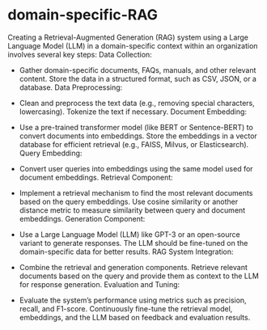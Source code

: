 # domain-specific-RAG
Creating a Retrieval-Augmented Generation (RAG) system using a Large Language Model (LLM) in a domain-specific context within an organization involves several key steps:
Data Collection:

* Gather domain-specific documents, FAQs, manuals, and other relevant content.
Store the data in a structured format, such as CSV, JSON, or a database.
Data Preprocessing:

* Clean and preprocess the text data (e.g., removing special characters, lowercasing).
Tokenize the text if necessary.
Document Embedding:

* Use a pre-trained transformer model (like BERT or Sentence-BERT) to convert documents into embeddings.
Store the embeddings in a vector database for efficient retrieval (e.g., FAISS, Milvus, or Elasticsearch).
Query Embedding:

* Convert user queries into embeddings using the same model used for document embeddings.
Retrieval Component:

* Implement a retrieval mechanism to find the most relevant documents based on the query embeddings.
Use cosine similarity or another distance metric to measure similarity between query and document embeddings.
Generation Component:

* Use a Large Language Model (LLM) like GPT-3 or an open-source variant to generate responses.
The LLM should be fine-tuned on the domain-specific data for better results.
RAG System Integration:

* Combine the retrieval and generation components.
Retrieve relevant documents based on the query and provide them as context to the LLM for response generation.
Evaluation and Tuning:

* Evaluate the system’s performance using metrics such as precision, recall, and F1-score.
Continuously fine-tune the retrieval model, embeddings, and the LLM based on feedback and evaluation results.
